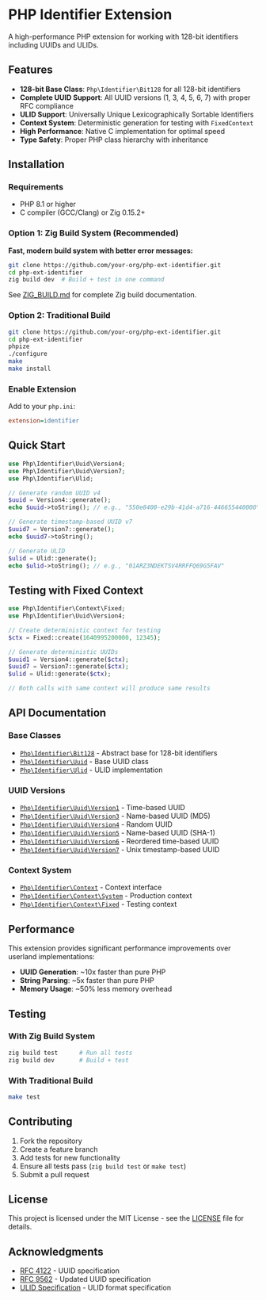 # PHP Identifier Extension

A high-performance PHP extension for working with 128-bit identifiers including UUIDs and ULIDs.

## Features

- **128-bit Base Class**: `Php\Identifier\Bit128` for all 128-bit identifiers
- **Complete UUID Support**: All UUID versions (1, 3, 4, 5, 6, 7) with proper RFC compliance
- **ULID Support**: Universally Unique Lexicographically Sortable Identifiers
- **Context System**: Deterministic generation for testing with `FixedContext`
- **High Performance**: Native C implementation for optimal speed
- **Type Safety**: Proper PHP class hierarchy with inheritance

## Installation

### Requirements

- PHP 8.1 or higher
- C compiler (GCC/Clang) or Zig 0.15.2+

### Option 1: Zig Build System (Recommended)

**Fast, modern build system with better error messages:**

```bash
git clone https://github.com/your-org/php-ext-identifier.git
cd php-ext-identifier
zig build dev  # Build + test in one command
```

See [ZIG_BUILD.md](ZIG_BUILD.md) for complete Zig build documentation.

### Option 2: Traditional Build

```bash
git clone https://github.com/your-org/php-ext-identifier.git
cd php-ext-identifier
phpize
./configure
make
make install
```

### Enable Extension

Add to your `php.ini`:
```ini
extension=identifier
```

## Quick Start

```php
use Php\Identifier\Uuid\Version4;
use Php\Identifier\Uuid\Version7;
use Php\Identifier\Ulid;

// Generate random UUID v4
$uuid = Version4::generate();
echo $uuid->toString(); // e.g., "550e8400-e29b-41d4-a716-446655440000"

// Generate timestamp-based UUID v7
$uuid7 = Version7::generate();
echo $uuid7->toString();

// Generate ULID
$ulid = Ulid::generate();
echo $ulid->toString(); // e.g., "01ARZ3NDEKTSV4RRFFQ69G5FAV"
```

## Testing with Fixed Context

```php
use Php\Identifier\Context\Fixed;
use Php\Identifier\Uuid\Version4;

// Create deterministic context for testing
$ctx = Fixed::create(1640995200000, 12345);

// Generate deterministic UUIDs
$uuid1 = Version4::generate($ctx);
$uuid7 = Version7::generate($ctx);
$ulid = Ulid::generate($ctx);

// Both calls with same context will produce same results
```

## API Documentation

### Base Classes

- [`Php\Identifier\Bit128`](docs/api/Bit128.md) - Abstract base for 128-bit identifiers
- [`Php\Identifier\Uuid`](docs/api/Uuid.md) - Base UUID class
- [`Php\Identifier\Ulid`](docs/api/Ulid.md) - ULID implementation

### UUID Versions

- [`Php\Identifier\Uuid\Version1`](docs/api/Version1.md) - Time-based UUID
- [`Php\Identifier\Uuid\Version3`](docs/api/Version3.md) - Name-based UUID (MD5)
- [`Php\Identifier\Uuid\Version4`](docs/api/Version4.md) - Random UUID
- [`Php\Identifier\Uuid\Version5`](docs/api/Version5.md) - Name-based UUID (SHA-1)
- [`Php\Identifier\Uuid\Version6`](docs/api/Version6.md) - Reordered time-based UUID
- [`Php\Identifier\Uuid\Version7`](docs/api/Version7.md) - Unix timestamp-based UUID

### Context System

- [`Php\Identifier\Context`](docs/api/Context.md) - Context interface
- [`Php\Identifier\Context\System`](docs/api/SystemContext.md) - Production context
- [`Php\Identifier\Context\Fixed`](docs/api/FixedContext.md) - Testing context

## Performance

This extension provides significant performance improvements over userland implementations:

- **UUID Generation**: ~10x faster than pure PHP
- **String Parsing**: ~5x faster than pure PHP
- **Memory Usage**: ~50% less memory overhead

## Testing

### With Zig Build System
```bash
zig build test      # Run all tests
zig build dev       # Build + test
```

### With Traditional Build
```bash
make test
```

## Contributing

1. Fork the repository
2. Create a feature branch
3. Add tests for new functionality
4. Ensure all tests pass (`zig build test` or `make test`)
5. Submit a pull request

## License

This project is licensed under the MIT License - see the [LICENSE](LICENSE) file for details.

## Acknowledgments

- [RFC 4122](https://tools.ietf.org/html/rfc4122) - UUID specification
- [RFC 9562](https://tools.ietf.org/html/rfc9562) - Updated UUID specification
- [ULID Specification](https://github.com/ulid/spec) - ULID format specification
